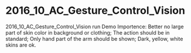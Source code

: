 # 2016_10_AC_Gesture_Control_Vision
2016_10_AC_Gesture_Control_Vision
run Demo
Importence:
Better no large part of skin color in background or clothing;
The action should be in standard;
Only hand part of the arm should be shown;
Dark, yellow, white skins are ok. 

